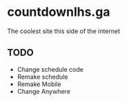 # countdownlhs.ga

The coolest site this side of the internet

## TODO

- Change schedule code
- Remake schedule
- Remake Mobile
- Change Anywhere
